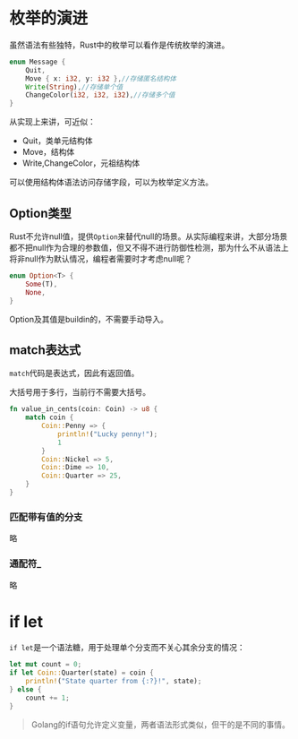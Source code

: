 # 枚举的演进

虽然语法有些独特，Rust中的枚举可以看作是传统枚举的演进。

```rust
enum Message {
    Quit,
    Move { x: i32, y: i32 },//存储匿名结构体
    Write(String),//存储单个值
    ChangeColor(i32, i32, i32),//存储多个值
}
```

从实现上来讲，可近似：

- Quit，类单元结构体
- Move，结构体
- Write,ChangeColor，元祖结构体

可以使用结构体语法访问存储字段，可以为枚举定义方法。

## Option类型

Rust不允许null值，提供`Option`来替代null的场景。从实际编程来讲，大部分场景都不把null作为合理的参数值，但又不得不进行防御性检测，那为什么不从语法上将非null作为默认情况，编程者需要时才考虑null呢？

```rust
enum Option<T> {
    Some(T),
    None,
}
```

Option及其值是buildin的，不需要手动导入。

## match表达式

`match`代码是表达式，因此有返回值。

大括号用于多行，当前行不需要大括号。

```rust
fn value_in_cents(coin: Coin) -> u8 {
    match coin {
        Coin::Penny => {
            println!("Lucky penny!");
            1
        }
        Coin::Nickel => 5,
        Coin::Dime => 10,
        Coin::Quarter => 25,
    }
}
```

### 匹配带有值的分支

略

### 通配符_

略

# if let

`if let`是一个语法糖，用于处理单个分支而不关心其余分支的情况：

```rust
let mut count = 0;
if let Coin::Quarter(state) = coin {
    println!("State quarter from {:?}!", state);
} else {
    count += 1;
}
```

>Golang的if语句允许定义变量，两者语法形式类似，但干的是不同的事情。